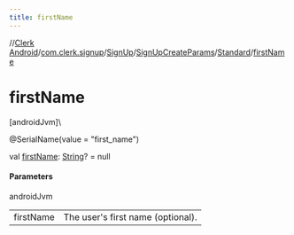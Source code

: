 ```yaml
---
title: firstName
---
```

//[Clerk Android](../../../../../index.html)/[com.clerk.signup](../../../index.html)/[SignUp](../../index.html)/[SignUpCreateParams](../index.html)/[Standard](index.html)/[firstName](first-name.html)



# firstName



[androidJvm]\




@SerialName(value = &quot;first_name&quot;)



val [firstName](first-name.html): [String](https://kotlinlang.org/api/latest/jvm/stdlib/kotlin-stdlib/kotlin/-string/index.html)? = null



#### Parameters


androidJvm

| | |
|---|---|
| firstName | The user's first name (optional). |




